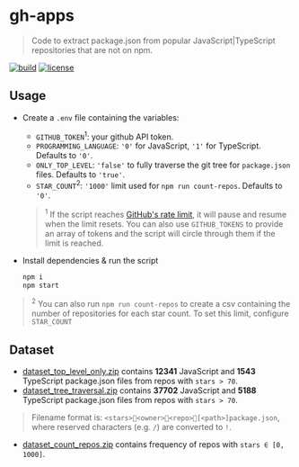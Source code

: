 # gh-apps

> Code to extract package.json from popular JavaScript|TypeScript repositories that are not on npm.

[![build](https://img.shields.io/github/workflow/status/iamnapo/gh-apps/ci?style=for-the-badge&logo=github&label=)](https://github.com/iamnapo/gh-apps/actions) [![license](https://img.shields.io/github/license/iamnapo/gh-apps.svg?style=for-the-badge)](./LICENSE)

## Usage

- Create a `.env` file containing the variables:

  - `GITHUB_TOKEN`<sup>1</sup>: your github API token.
  - `PROGRAMMING_LANGUAGE`: `'0'` for JavaScript, `'1'` for TypeScript. Defaults to `'0'`.
  - `ONLY_TOP_LEVEL`: `'false'` to fully traverse the git tree for `package.json` files. Defaults to `'true'`.
  - `STAR_COUNT`<sup>2</sup>: `'1000'` limit used for `npm run count-repos`. Defaults to `'0'`.
    <br/>

  > <sup>1</sup> If the script reaches [GitHub's rate limit](https://developer.github.com/v3/#rate-limiting), it will pause and resume when the limit resets. You can also use `GITHUB_TOKENS` to provide an array of tokens and the script will circle through them if the limit is reached.

- Install dependencies & run the script

  ```bash
  npm i
  npm start
  ```

> <sup>2</sup> You can also run `npm run count-repos` to create a csv containing the number of repositories for each star count. To set this limit, configure `STAR_COUNT`

## Dataset

- [dataset_top_level_only.zip](./dataset_top_level_only.zip) contains **12341** JavaScript and **1543** TypeScript package.json files from repos with `stars > 70`.
- [dataset_tree_traversal.zip](./dataset_tree_traversal.zip) contains **37702** JavaScript and **5188** TypeScript package.json files from repos with `stars > 70`.

> Filename format is: `<stars>📎<owner>📎<repo>📎[<path>]package.json`, where reserved characters (e.g. `/`) are converted to `!`.

- [dataset_count_repos.zip](./dataset_count_repos.zip) contains frequency of repos with `stars ∈ [0, 1000]`.
